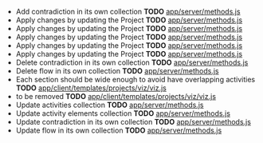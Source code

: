 - Add contradiction in its own collection __TODO__ [app/server/methods.js](app/server/methods.js)
- Apply changes by updating the Project __TODO__ [app/server/methods.js](app/server/methods.js)
- Apply changes by updating the Project __TODO__ [app/server/methods.js](app/server/methods.js)
- Apply changes by updating the Project __TODO__ [app/server/methods.js](app/server/methods.js)
- Apply changes by updating the Project __TODO__ [app/server/methods.js](app/server/methods.js)
- Apply changes by updating the Project __TODO__ [app/server/methods.js](app/server/methods.js)
- Delete contradiction in its own collection __TODO__ [app/server/methods.js](app/server/methods.js)
- Delete flow in its own collection __TODO__ [app/server/methods.js](app/server/methods.js)
- Each section should be wide enough to avoid have overlapping activities __TODO__ [app/client/templates/projects/viz/viz.js](app/client/templates/projects/viz/viz.js)
- to be removed __TODO__ [app/client/templates/projects/viz/viz.js](app/client/templates/projects/viz/viz.js)
- Update activities collection __TODO__ [app/server/methods.js](app/server/methods.js)
- Update activity elements collection __TODO__ [app/server/methods.js](app/server/methods.js)
- Update contradiction in its own collection __TODO__ [app/server/methods.js](app/server/methods.js)
- Update flow in its own collection __TODO__ [app/server/methods.js](app/server/methods.js)
